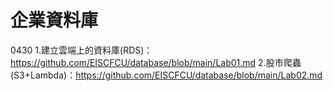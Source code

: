 # 企業資料庫
 
 0430
 1.建立雲端上的資料庫(RDS)：https://github.com/EISCFCU/database/blob/main/Lab01.md
 2.股市爬蟲(S3+Lambda)：https://github.com/EISCFCU/database/blob/main/Lab02.md

